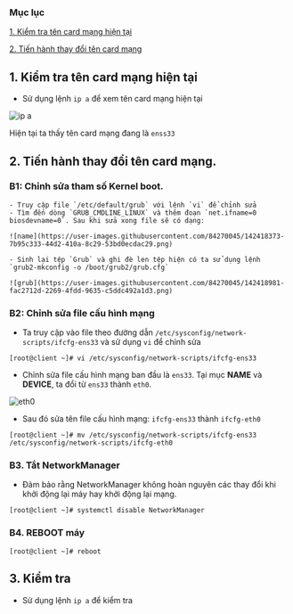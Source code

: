 ### Mục lục
[1. Kiểm tra tên card mạng hiện tại](#CardHienTai)

[2. Tiến hành thay đổi tên card mạng](#ThayTenCard)

<a name="CardHienTai"></a>
## 1. Kiểm tra tên card mạng hiện tại
- Sử dụng lệnh `ip a` để xem tên card mạng hiện tại

![ip a](https://user-images.githubusercontent.com/84270045/142417185-7862a848-6b44-40be-af29-6ebdf3cdeb76.png)

 Hiện tại ta thấy tên card mạng đang là `enss33`
 
 <a name="ThayTenCard"></a>
## 2. Tiến hành thay đổi tên card mạng.
  
  ### B1: Chỉnh sửa tham số Kernel boot.
    
    - Truy cập file `/etc/default/grub` với lệnh `vi` để chỉnh sửa
    - Tìm đến dòng `GRUB_CMDLINE_LINUX` và thêm đoạn `net.ifname=0 biosdevname=0`. Sau khi sửa xong file sẽ có dạng:
    
    ![name](https://user-images.githubusercontent.com/84270045/142418373-7b95c333-44d2-410a-8c29-53bd0ecdac29.png)
    
    - Sinh lại tệp `Grub` và ghi đè len tệp hiện có ta sử dụng lệnh `grub2-mkconfig -o /boot/grub2/grub.cfg`
    
    ![grub](https://user-images.githubusercontent.com/84270045/142418981-fac2712d-2269-4fdd-9635-c5ddc492a1d3.png)

### B2: Chỉnh sửa file cấu hình mạng
- Ta truy cập vào file theo đường dẫn `/etc/sysconfig/network-scripts/ifcfg-ens33` và sử dụng `vi` để chỉnh sửa

```
[root@client ~]# vi /etc/sysconfig/network-scripts/ifcfg-ens33
```

- Chỉnh sửa file cấu hình mạng ban đầu là `ens33`. Tại mục **NAME** và **DEVICE**, ta đổi từ `ens33` thành `eth0`.

![eth0](https://user-images.githubusercontent.com/84270045/142419787-83c70370-872a-4a3c-8db6-3277e78d8b62.png)

- Sau đó sửa tên file cấu hình mạng: `ifcfg-ens33` thành `ifcfg-eth0`

```
[root@client ~]# mv /etc/sysconfig/network-scripts/ifcfg-ens33 /etc/sysconfig/network-scripts/ifcfg-eth0
```

### B3. Tắt NetworkManager
- Đảm bảo rằng NetworkManager không hoàn nguyên các thay đổi khi khởi động lại máy hay khởi động lại mạng.
```
[root@client ~]# systemctl disable NetworkManager
```

### B4. REBOOT máy

```
[root@client ~]# reboot
```

## 3. Kiểm tra 
- Sử dụng lệnh `ip a` để kiểm tra
